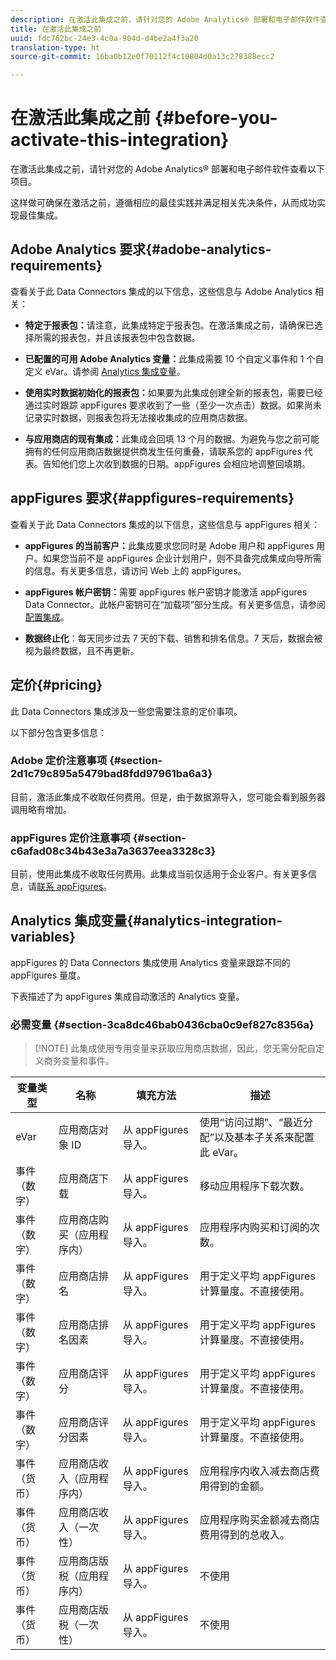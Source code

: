 ```yaml
---
description: 在激活此集成之前，请针对您的 Adobe Analytics® 部署和电子邮件软件查看以下项目。
title: 在激活此集成之前
uuid: fdc762bc-24e3-4c0a-904d-d4be2a4f3a20
translation-type: ht
source-git-commit: 16ba0b12e0f70112f4c10804d0a13c278388ecc2

---
```



# 在激活此集成之前 {#before-you-activate-this-integration}

在激活此集成之前，请针对您的 Adobe Analytics® 部署和电子邮件软件查看以下项目。

这样做可确保在激活之前，遵循相应的最佳实践并满足相关先决条件，从而成功实现最佳集成。

## Adobe Analytics 要求{#adobe-analytics-requirements}

查看关于此 Data Connectors 集成的以下信息，这些信息与 Adobe Analytics 相关：

* **特定于报表包：**&#x200B;请注意，此集成特定于报表包。在激活集成之前，请确保已选择所需的报表包，并且该报表包中包含数据。
* **已配置的可用 Adobe Analytics 变量：**&#x200B;此集成需要 10 个自定义事件和 1 个自定义 eVar。请参阅 [Analytics 集成变量](appfigures-before-activation.md#analytics-integration-variables)。

* **使用实时数据初始化的报表包：**&#x200B;如果要为此集成创建全新的报表包，需要已经通过实时跟踪 appFigures 要求收到了一些（至少一次点击）数据。如果尚未记录实时数据，则报表包将无法接收集成的应用商店数据。

* **与应用商店的现有集成：**&#x200B;此集成会回填 13 个月的数据。为避免与您之前可能拥有的任何应用商店数据提供商发生任何重叠，请联系您的 appFigures 代表。告知他们您上次收到数据的日期。appFigures 会相应地调整回填期。

## appFigures 要求{#appfigures-requirements}

查看关于此 Data Connectors 集成的以下信息，这些信息与 appFigures 相关：

* **appFigures 的当前客户：**&#x200B;此集成要求您同时是 Adobe 用户和 appFigures 用户。如果您当前不是 appFigures 企业计划用户，则不具备完成集成向导所需的信息。有关更多信息，请访问 Web 上的 appFigures。
* **appFigures 帐户密钥：**&#x200B;需要 appFigures 帐户密钥才能激活 appFigures Data Connector。此帐户密钥可在“加载项”部分生成。有关更多信息，请参阅[配置集成](../appfigures-overview/t-appfigures-integration.md)。

* **数据终止化**：每天同步过去 7 天的下载、销售和排名信息。7 天后，数据会被视为最终数据，且不再更新。

## 定价{#pricing}

此 Data Connectors 集成涉及一些您需要注意的定价事项。

以下部分包含更多信息：

### Adobe 定价注意事项 {#section-2d1c79c895a5479bad8fdd97961ba6a3}

目前，激活此集成不收取任何费用。但是，由于数据源导入，您可能会看到服务器调用略有增加。

### appFigures 定价注意事项 {#section-c6afad08c34b43e3a7a3637eea3328c3}

目前，使用此集成不收取任何费用。此集成当前仅适用于企业客户。有关更多信息，请[联系 appFigures](https://appfigures.com/support/contact)。

## Analytics 集成变量{#analytics-integration-variables}

appFigures 的 Data Connectors 集成使用 Analytics 变量来跟踪不同的 appFigures 量度。

下表描述了为 appFigures 集成自动激活的 Analytics 变量。

### 必需变量 {#section-3ca8dc46bab0436cba0c9ef827c8356a}

> [!NOTE] 此集成使用专用变量来获取应用商店数据，因此，您无需分配自定义商务变量和事件。

| 变量类型 | 名称 | 填充方法 | 描述 |
|---|---|---|---|
| eVar | 应用商店对象 ID | 从 appFigures 导入。 | 使用“访问过期”、“最近分配”以及基本子关系来配置此 eVar。 |
| 事件（数字） | 应用商店下载 | 从 appFigures 导入。 | 移动应用程序下载次数。 |
| 事件（数字） | 应用商店购买（应用程序内） | 从 appFigures 导入。 | 应用程序内购买和订阅的次数。 |
| 事件（数字） | 应用商店排名 | 从 appFigures 导入。 | 用于定义平均 appFigures 计算量度。不直接使用。 |
| 事件（数字） | 应用商店排名因素 | 从 appFigures 导入。 | 用于定义平均 appFigures 计算量度。不直接使用。 |
| 事件（数字） | 应用商店评分 | 从 appFigures 导入。 | 用于定义平均 appFigures 计算量度。不直接使用。 |
| 事件（数字） | 应用商店评分因素 | 从 appFigures 导入。 | 用于定义平均 appFigures 计算量度。不直接使用。 |
| 事件（货币） | 应用商店收入（应用程序内） | 从 appFigures 导入。 | 应用程序内收入减去商店费用得到的金额。 |
| 事件（货币） | 应用商店收入（一次性） | 从 appFigures 导入。 | 应用程序购买金额减去商店费用得到的总收入。 |
| 事件（货币） | 应用商店版税（应用程序内） | 从 appFigures 导入。 | 不使用 |
| 事件（货币） | 应用商店版税（一次性） | 从 appFigures 导入。 | 不使用 |
